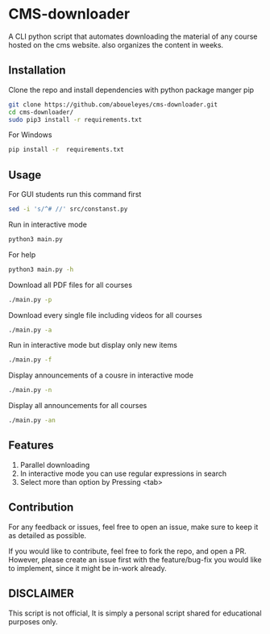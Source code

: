 # CMS-downloader
A CLI python script that automates downloading  the material of any course hosted on the  cms website. also organizes the content in weeks.

## Installation
Clone the repo and install dependencies with python package manger pip

```bash
git clone https://github.com/aboueleyes/cms-downloader.git
cd cms-downloader/
sudo pip3 install -r requirements.txt
```
For Windows
```bash
pip install -r  requirements.txt
```

## Usage
For GUI students run this command first 
```bash
sed -i 's/^# //' src/constanst.py
```
Run in interactive mode
```bash
python3 main.py
```
For help
```bash
python3 main.py -h
```
Download all PDF files for all courses
```bash
./main.py -p
```
Download every single file including videos for all courses
```bash
./main.py -a
```
Run in interactive mode but display only new items
```bash
./main.py -f
```
Display announcements of a cousre in interactive mode
```bash
./main.py -n
```
Display all announcements for all courses
```bash
./main.py -an
```
## Features
1.  Parallel downloading
2.  In interactive mode you can use regular expressions in search <br>
3.  Select more than option by Pressing \<tab\>

## Contribution
For any feedback or issues, feel free to open an issue, make sure to keep it as detailed as possible.

If you would like to contribute, feel free to fork the repo, and open a PR. However, please create an issue first with the feature/bug-fix you would like to implement, since it might be in-work already.

## DISCLAIMER
This script is not official, It is simply a personal script shared  for educational purposes only.